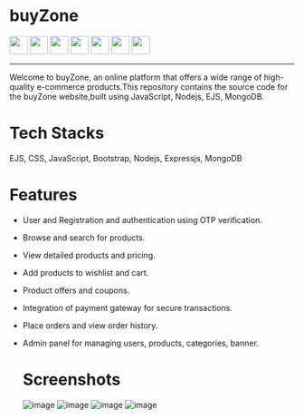 # buyZone
<div style='display='flex''>
 <img width ='32px' src ='https://raw.githubusercontent.com/rahulbanerjee26/githubAboutMeGenerator/main/icons/javascript.svg'> 
<img width ='32px' src ='https://raw.githubusercontent.com/rahulbanerjee26/githubAboutMeGenerator/main/icons/mongodb.svg'> 
<img width ='32px' src ='https://raw.githubusercontent.com/rahulbanerjee26/githubAboutMeGenerator/main/icons/express.svg'> 
<img width ='32px' src ='https://raw.githubusercontent.com/rahulbanerjee26/githubAboutMeGenerator/main/icons/nodejs.svg'>
<img width ='32px' src ='https://raw.githubusercontent.com/rahulbanerjee26/githubAboutMeGenerator/main/icons/bootstrap.svg'>
<img width ='32px' src ='https://raw.githubusercontent.com/rahulbanerjee26/githubAboutMeGenerator/main/icons/html.svg'> 
<img width ='32px' src ='https://raw.githubusercontent.com/rahulbanerjee26/githubAboutMeGenerator/main/icons/css.svg'>
</div>
<hr/>
Welcome to buyZone, an online platform that offers a wide range of high-quality e-commerce products.This repository contains the source code for the buyZone website,built using JavaScript, Nodejs, EJS, MongoDB.

# Tech Stacks
EJS, CSS, JavaScript, Bootstrap, Nodejs, Expressjs, MongoDB

# Features

- User and Registration and authentication using OTP verification.
- Browse and search for products.
- View detailed products and pricing.
- Add products to wishlist and cart.
- Product offers and coupons.
- Integration of payment gateway for secure transactions.
- Place orders and view order history.
- Admin panel for managing users, products, categories, banner.

  # Screenshots
  ![image](https://github.com/unnikrishnansk/BuyZone/assets/97491531/f5609097-1a78-4dd1-8351-98e0226959f1)
  ![image](https://github.com/unnikrishnansk/BuyZone/assets/97491531/7072b12b-cbd2-4ac2-9de6-777347e081a2)
  ![image](https://github.com/unnikrishnansk/BuyZone/assets/97491531/c15b4d37-ff4b-4a3e-8aad-19d02f0aed8d)
  ![image](https://github.com/unnikrishnansk/BuyZone/assets/97491531/db3e1a2d-7265-4f9b-ae54-ca14a5b3376c)



